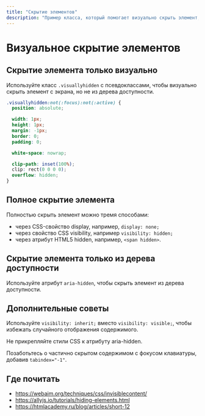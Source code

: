 ```yaml
---
title: "Скрытие элементов"
description: "Пример класса, который помогает визуально скрыть элемент, но оставить его для доступности."
---
```


# Визуальное скрытие элементов

## Скрытие элемента только визуально

Используйте класс `.visuallyhidden` с псевдоклассами, чтобы визуально скрыть элемент с экрана, но не из дерева доступности.

```css
.visuallyhidden:not(:focus):not(:active) {
  position: absolute;

  width: 1px;
  height: 1px;
  margin: -1px;
  border: 0;
  padding: 0;

  white-space: nowrap;

  clip-path: inset(100%);
  clip: rect(0 0 0 0);
  overflow: hidden;
}
```

## Полное скрытие элемента

Полностью скрыть элемент можно тремя способами:

- через CSS-свойство display, например, `display: none;`
- через свойство CSS visibility, например `visibility: hidden;`
- через атрибут HTML5 hidden, например, `<span hidden>`.

## Скрытие элемента только из дерева доступности

Используйте атрибут `aria-hidden`, чтобы скрыть элемент из дерева доступности.

## Дополнительные советы

Используйте `visibility: inherit;` вместо `visibility: visible;`, чтобы избежать случайного отображения содержимого.

Не прикрепляйте стили CSS к атрибуту aria-hidden.

Позаботьтесь о частично скрытом содержимом с фокусом клавиатуры, добавив `tabindex="-1"`.

## Где почитать

- https://webaim.org/techniques/css/invisiblecontent/
- https://allyjs.io/tutorials/hiding-elements.html
- https://htmlacademy.ru/blog/articles/short-12
